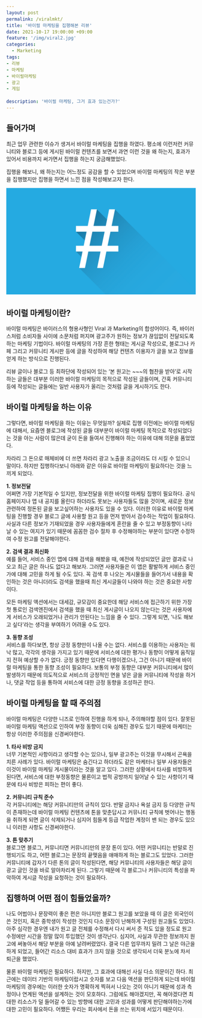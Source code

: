 ```yaml
---
layout: post
permalink: /viralmkt/
title: '바이럴 마케팅을 집행해본 리뷰'
date: 2021-10-17 19:00:00 +09:00
feature: '/img/viral2.jpg'
categories:
  - Marketing
tags:
- 리뷰
- 마케팅
- 바이럴마케팅
- 광고
- 게임

description: '바이럴 마케팅, 그거 효과 있는건가?'
---
```

## 들어가며

최근 업무 관련한 이슈가 생겨서 바이럴 마케팅을 집행을 하였다.
평소에 이런저런 커뮤니티와 블로그 등에 게시된 바이럴 컨텐츠를 보면서 과연 이런 것을 왜 하는지, 효과가 있어서 비용까지 써가면서 집행을 하는지 궁금해했었다.

집행을 해보니, 왜 하는지는 어느정도 공감을 할 수 있었으며 바이럴 마케팅의 작은 부분을 집행했지만 집행을 하면서 느낀 점을 작성해보고자 한다.


![a](/img/viral3.png)



## 바이럴 마케팅이란?

바이럴 마케팅은 바이러스의 형용사형인 Viral 과 Marketing의 합성어이다.
즉, 바이러스처럼 소비자들 사이에 소문처럼 퍼지며 광고주가 원하는 정보가 끊임없이 전달되도록 하는 마케팅 기법이다.
바이럴 마케팅의 가장 흔한 형태는 게시글 작성으로, 블로그나 카페 그리고 커뮤니티 게시판 등에 글을 작성하여 해당 컨텐츠 이용자가 글을 보고 정보를 얻게 하는 방식으로 진행된다.

리뷰 글이나 블로그 등 최하단에 작성되어 있는 ‘본 원고는 ~~~의 협찬을 받아’로 시작하는 글들은 대부분 이러한 바이럴 마케팅의 목적으로 작성된 글들이며,
간혹 커뮤니티 등에 작성되는 글들에는 일반 사용자가 올리는 것처럼 글을 게시하기도 한다.



## 바이럴 마케팅을 하는 이유
그렇다면, 바이럴 마케팅을 하는 이유는 무엇일까? 실제로 집행 이전에는 바이럴 마케팅에 대해서, 요즘엔 블로그에 작성된 글들 대부분이 바이럴 마케팅 목적으로 작성되었다는 것을 아는 사람이 많은데 굳이 돈을 들여서 진행해야 하는 이유에 대해 의문을 품었었다.

차라리 그 돈으로 매체비에 더 쓰면 차라리 광고 노출을 조금이라도 더 시킬 수 있으니 말이다. 하지만 집행하다보니 아래와 같은 이유로 바이럴 마케팅이 필요하다는 것을 느끼게 되었다.

**1. 정보전달**<br>
어쩌면 가장 기본적일 수 있지만, 정보전달을 위한 바이럴 마케팅 집행이 필요하다. 공식 홈페이지나 앱 내 공지를 올린다 하더라도 못보는 사용자들도 많을 것이며,
새로운 정보 관련하여 정돈된 글을 보고싶어하는 사용자도 있을 수 있다. 이러한 이유로 바이럴 마케팅을 진행할 경우 블로그 글에 사용할 원고 등을 먼저 받아서
검수하는 작업이 필요하다. 사실과 다른 정보가 기재되었을 경우 사용자들에게 혼란을 줄 수 있고 부정동향이 나타날 수 있는 여지가 있기 때문에 꼼꼼한 검수 절차 후
수정해야하는 부분이 있다면 수정하여 수정 원고를 전달해야한다.

**2. 검색 결과 최신화**<br>
예를 들어, 서비스 중인 앱에 대해 검색을 해봤을 때, 예전에 작성되었던 글만 결과로 나오고 최근 글은 하나도 없다고 해보자. 그러면 사용자들은 이 앱은 활발하게 서비스 중인가에 대해
고민을 하게 될 수도 있다. 꼭 검색 후 나오는 게시물들을 들어가서 내용을 확인하는 것은 아니더라도 검색을 했을때 최신 게시글들이 나와야 하는 것은 중요한 사항이다.

모든 마케팅 액션에서는 대세감, 규모감이 중요한데 해당 서비스에 접근하기 위한 가장 첫 통로인 검색엔진에서 검색을 했을 때 최신 게시글이 나오지 않는다는 것은
사용자에게 서비스가 오래되었거나 관리가 안된다는 느낌을 줄 수 있다. 그렇게 되면, '나도 해보고 싶다'라는 생각을 부여하기 어려울 수도 있다.

**3. 동향 조성**<br>
서비스를 하다보면, 항상 긍정 동향만이 나올 수는 없다. 서비스를 이용하는 사용자는 워낙 많고, 각각의 생각을 가지고 있기 때문에 서비스에 대한 평가나 동향이 어떻게 움직일지
전혀 예상할 수가 없다. 긍정 동향만 있다면 다행이겠으나, 그건 아니기 때문에 바이럴 마케팅을 통한 동향 조성이 필요하다. 보통의 부정 동향은 대부분 커뮤니티에서 많이 발생하기 때문에
의도적으로 서비스의 긍정적인 면을 넣은 글을 커뮤니티에 작성을 하거나, 댓글 작업 등을 통하여 서비스에 대한 긍정 동향을 조성하곤 한다.


## 바이럴 마케팅을 할 때 주의점
바이럴 마케팅은 다양한 니즈로 인하여 진행을 하게 되나, 주의해야할 점이 있다. 잘못된 바이럴 마케팅 액션으로 인하여 부정 동향이 더욱 심해진 경우도 있기 때문에
마케터는 항상 이러한 주의점을 신경써야한다.

**1. 타사 비방 금지**<br>
너무 기본적인 사항이라고 생각할 수는 있으나, 일부 광고주는 이것을 무시해서 곤욕을 치른 사례가 있다. 바이럴 마케팅은 숨긴다고 하더라도 같은 마케터나 일부 사용자들은
이것이 바이럴 마케팅 게시물이라는 것을 알고 있다. 그러한 상황에서 타사를 비방하게 된다면, 서비스에 대한 부정동향은 물론이고 법적 공방까지 일어날 수 있는 사항이기 때문에
타사 비방은 피하는 편이 좋다.

**2. 커뮤니티 규칙 준수**<br>
각 커뮤니티에는 해당 커뮤니티만의 규칙이 있다. 반말 금지나 욕설 금지 등 다양한 규칙이 존재하는데 바이럴 마케팅 컨텐츠에 톤을 맞춘답시고 커뮤니티 규칙에 벗어나는
행동을 취하게 되면 글이 삭제되거나 심지어 힘들게 등급 작업한 계정이 밴 되는 경우도 있으니 이러한 사항도 신경써야한다.

**3. 톤 맞추기**<br>
블로그면 블로그, 커뮤니티면 커뮤니티만의 문장 톤이 있다. 어떤 커뮤니티는 반말로 진행되기도 하고, 어떤 블로그는 문장의 끝맺음을 애매하게 하는 블로그도 있었다.
그러한 커뮤니티에 갑자기 다른 톤의 글이 작성된다면, 해당 커뮤니티의 사용자들은 해당 글이 광고 글인 것을 바로 알아차리게 된다. 그렇기 때문에 각 블로그나 커뮤니티의 특성을 파악하여
게시글 작성을 요청하는 것이 필요하다.


## 집행하며 어떤 점이 힘들었을까?
나도 어법이나 문장력이 좋은 편은 아니지만 블로그 원고를 보았을 때 이 글은 외국인이 쓴 것인지, 혹은 중학생이 작성한 것인지 다소 문장이 난해하게 구성된 원고들도 있었다. 아주 심각한 경우엔 내가 원고 글 전체를 수정해서 다시 써서 준 적도 있을 정도로 원고 수정에만 시간을 정말 많이 투입했던 것이 생각난다. 심지어, 사실과 무관한 정보까지 원고에 써놓아서 해당 부분을 아예 날려버렸었다. 결국 다른 업무까지 밀려 그 날은 야근을 하게 되었고, 들어간 리소스 대비 효과가 크지 않을 것으로 생각되서 더욱 분노에 차서 퇴근을 했었다.

물론 바이럴 마케팅은 필요하다. 하지만, 그 효과에 대해선 사실 다소 의문이긴 하다. 최근에는 데이터 기반의 마케팅이랍시고 숫자를 보고 다음 액션을 판단하게 되는데 바이럴 마케팅의 경우에는
이러한 숫자가 명확하게 찍혀서 나오는 것이 아니기 때문에 성과 측정이나 연계된 액션을 설계하는 것이 모호하다. 그럼에도 해야겠지만, 꼭 해야겠다면 최대한 리소스가 덜 들어갈 수 있는 방향에 대한 고민과
성과를 어떻게 판단해야하는가에 대한 고민이 필요하다. 어쨌든 우리는 회사에서 돈을 쓰는 위치에 서있기 때문이다.
